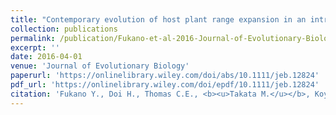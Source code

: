 ```yaml
---
title: "Contemporary evolution of host plant range expansion in an introduced herbivorous beetle *Ophraella communa*"
collection: publications
permalink: /publication/Fukano-et-al-2016-Journal-of-Evolutionary-Biology
excerpt: ''
date: 2016-04-01
venue: 'Journal of Evolutionary Biology'
paperurl: 'https://onlinelibrary.wiley.com/doi/abs/10.1111/jeb.12824'
pdf_url: 'https://onlinelibrary.wiley.com/doi/epdf/10.1111/jeb.12824'
citation: 'Fukano Y., Doi H., Thomas C.E., <b><u>Takata M.</u></b>, Koyama S., Satoh T. (2016) <b><i>Journal of Evolutionary Biology</i></b> 29: 757-765.'
---
```


<!-- 論文の要約・解説など入れたければここ打つ -->
